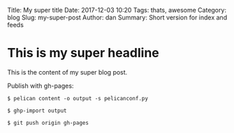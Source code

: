 Title: My super title 
Date: 2017-12-03 10:20 
Tags: thats, awesome 
Category: blog 
Slug: my-super-post 
Author: dan
Summary: Short version for index and feeds

# This is my super headline

This is the content of my super blog post.

Publish with gh-pages:

```shell
$ pelican content -o output -s pelicanconf.py
```

```shell
$ ghp-import output
```

```shell
$ git push origin gh-pages
```
